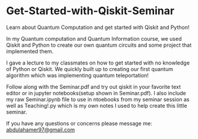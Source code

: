 # Get-Started-with-Qiskit-Seminar
Learn about Quantum Computation and get started with Qiskit and Python! 

In my Quantum computation and Quantum Information course, we used Qiskit and Python to create our own quantum circuits and some project 
that implemented them. 

I gave a lecture to my classmates on how to get started with no knowledge of Python or Qiskit. We quickly built up to creating our first
quantum algorithm which was implementing quantum teleportation! 

Follow along with the Seminar.pdf and try out qiskit in your favorite text editor or in jupyter notebooks(setup shown in Seminar.pdf). 
I also include my raw Seminar.ipynb file to use in ntoebooks from my seminar session as well as Teaching!.py which is my own notes I used
to help create this little seminar. 

If you have any questions or concerns please message me: abdulahamer97@gmail.com

